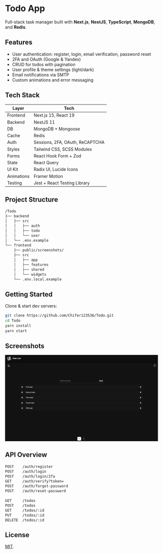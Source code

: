 # Todo App

Full-stack task manager built with **Next.js**, **NestJS**, **TypeScript**, **MongoDB**, and **Redis**.

## Features

- User authentication: register, login, email verification, password reset
- 2FA and OAuth (Google & Yandex)
- CRUD for todos with pagination
- User profile & theme settings (light/dark)
- Email notifications via SMTP
- Custom animations and error messaging

## Tech Stack

| Layer      | Tech                            |
| ---------- | ------------------------------- |
| Frontend   | Next.js 15, React 19            |
| Backend    | NestJS 11                       |
| DB         | MongoDB + Mongoose              |
| Cache      | Redis                           |
| Auth       | Sessions, 2FA, OAuth, ReCAPTCHA |
| Styles     | Tailwind CSS, SCSS Modules      |
| Forms      | React Hook Form + Zod           |
| State      | React Query                     |
| UI Kit     | Radix UI, Lucide Icons          |
| Animations | Framer Motion                   |
| Testing    | Jest + React Testing Library    |

## Project Structure

```
/Todo
├── backend
│   ├── src
│   │   ├── auth
│   │   ├── todo
│   │   └── user
│   └── .env.example
└── frontend
    ├── public/screenshots/
    ├── src
    │   ├── app
    │   ├── features
    │   ├── shared
    │   └── widgets
    └── .env.local.example
```

## Getting Started

Clone & start dev servers:

```bash
git clone https://github.com/Chifer123536/Todo.git
cd Todo
yarn install
yarn start
```

## Screenshots

![screenshot](https://raw.githubusercontent.com/Chifer123536/Todo/main/frontend/public/screenshots/screenshot.png)

## API Overview

```
POST    /auth/register
POST    /auth/login
POST    /auth/login/2fa
GET     /auth/verify?token=
POST    /auth/forgot-password
POST    /auth/reset-password

GET     /todos
POST    /todos
GET     /todos/:id
PUT     /todos/:id
DELETE  /todos/:id
```

## License

[MIT](https://opensource.org/licenses/MIT).
